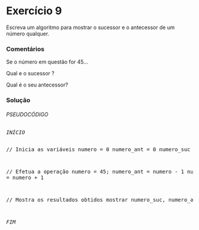 Exercício 9
===

Escreva um algoritmo para mostrar o sucessor e o antecessor de um número qualquer.


### Comentários

Se o  número em questão for 45...

Qual e o sucessor ?

Qual é o seu antecessor?


### Solução

<div class="code">
<h6>PSEUDOCÓDIGO</h6>
<pre><em>INÍCIO</em>

// Inicia as variáveis
numero     = 0
numero_ant = 0
numero_suc = 0

// Efetua a operação
numero     = 45;
numero_ant = numero - 1
numero_suc = numero + 1

// Mostra os resultados obtidos
mostrar numero_suc, numero_ant

<em>FIM</em></pre>
</div>